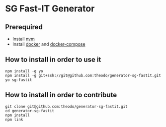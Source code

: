 SG Fast-IT Generator
====================

Prerequired
-----------

- Install [nvm](https://github.com/creationix/nvm)
- Install [docker](https://docs.docker.com/engine/installation/) and [docker-compose](https://docs.docker.com/compose/install/)

How to install in order to use it
---------------------------------

```
npm install -g yo
npm install -g git+ssh://git@github.com:theodo/generator-sg-fastit.git
yo sg-fastit
```

How to install in order to contribute
-------------------------------------

```
git clone git@github.com:theodo/generator-sg-fastit.git
cd generator-sg-fastit
npm install
npm link
```

